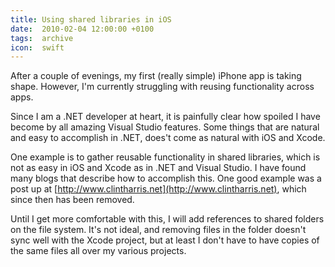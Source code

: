 ```yaml
---
title: Using shared libraries in iOS
date:  2010-02-04 12:00:00 +0100
tags:  archive
icon:  swift
---
```


After a couple of evenings, my first (really simple) iPhone app is taking shape.
However, I'm currently struggling with reusing functionality across apps.

Since I am a .NET developer at heart, it is painfully clear how spoiled I have
become by all amazing Visual Studio features. Some things that are natural and
easy to accomplish in .NET, does't come as natural with iOS and Xcode. 

One example is to gather reusable functionality in shared libraries, which is
not as easy in iOS and Xcode as in .NET and Visual Studio. I have found many
blogs that describe how to accomplish this. One good example was a post up at
[http://www.clintharris.net](http://www.clintharris.net), which since then has
been removed.

Until I get more comfortable with this, I will add references to shared folders
on the file system. It's not ideal, and removing files in the folder doesn't sync
well with the Xcode project, but at least I don't have to have copies of the same
files all over my various projects.